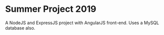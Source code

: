 # Summer Project 2019
A NodeJS and ExpressJS project with AngularJS front-end. Uses a MySQL database also.
